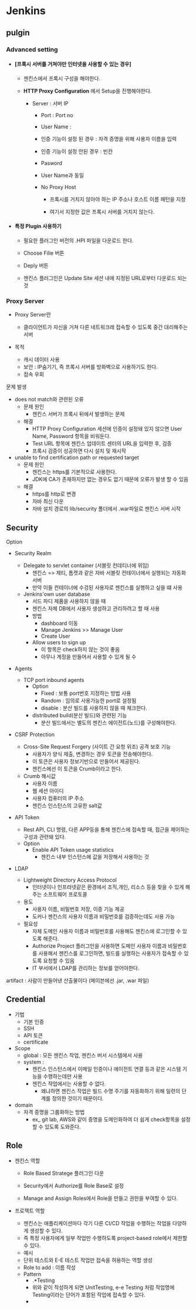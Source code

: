 # Jenkins



## pulgin

### Advanced setting 

- ####  [프록시 서버를 거쳐야만 인터넷을 사용할 수 있는 경우]

  - 젠킨스에서 프록시 구성을 해야한다. 

  - **HTTP Proxy Configuration** 에서 Setup을 진행해야한다.

    - Server : 서버 IP

      - Port : Port no

      - User Name : 

      - 인증 기능이 설정 된 경우 : 자격 증명을 위해 사용자 이름을 입력

      - 인증 기능이 설정 안된 경우 : 빈칸

      - Pasword

      - User Name과 동일

      - No Proxy Host

        - 프록시를 거치지 않아야 하는 IP 주소나 호스트 이름 패턴을 지정

        - 여기서 지정한 값은 프록시 서버를 거치지 않는다.

          

- #### 특정 Plugin 사용하기

  - 필요한 플러그인 버전의 .HPI 파일을 다운로드 한다. 

  - Choose Filie 버튼

  - Deply 버튼

  - 젠킨스 플러그인은 Update Site 세션 내에 지정된 URL로부터 다운로드 되는것

    

### Proxy Server

- Proxy Server란
  - 클라이언트가 자신을 거쳐 다른 네트워크레 접속할 수 있도록 중간 대리해주는 서버

- 목적
  - 캐시 데이터 사용
  - 보안 : IP숨기기, 즉 프록시 서버를 방화벽으로 사용하기도 한다.
  - 접속 우회



문제 발생

- does not match와 관련된 오류
  - 문제 원인 
    - 젠킨스 서버가 프록시 뒤에서 발생하는 문제
  - 해결
    - HTTP Proxy Configuration 세션에 인증이 설정돼 있지 않으면 User Name, Password 항목을 비워둔다.
    - Test URL 항목에 젠킨스 업데이트 센터의 URL을 입력한 후, 검증
    - 프록시 검증이 성공하면 다시 설치 및 재시작 
- unable to find certification path or requested target
  - 문제 원인
    - 젠킨스는 https를 기본적으로 사용한다.
    - JDK에 CA가 존재하지만 없는 경우도 없기 때문에 오류가 발생 할 수 있음
  - 해결
    - https를 http로 변경
    - 자바 최신 다운 
    - 자바 설치 경로의 lib/security 폴더에서 .war파일로 젠킨스 서버 시작





## Security

Option

- Security Realm 
  - Delegate to servlet container (서블릿 컨데티너에 위임)
    - 젠킨스 => 제티, 톰캣과 같은 자바 서블릿 컨테이너에서 실행되는 자동화 서버
    - 만약 이들 컨테이너에 수겅된 사용자로 젠킨스를 실행하고 싶을 떄 사용
  - Jenkins'own user database
    - 서드 파디 제품을 사용하지 않을 때
    - 젠킨스 자체 DB에서 사용자 생성하고 관리하려고 할 때 사용
    - 방법
      - dashboard 이동
      - Manage Jenkins >> Manage User 
      - Create User
    - Allow users to sign up
      - 이 항목은 check하지 않는 것이 좋음
      - 아무나 계정을 만들어서 사용할 수 있게 될 수 

- Agents
  - TCP port inbound agents
    - Option
      - Fixed : 보통 port번호 지정하는 방법 사용
      - Random : 임의로 사용가능한 port로 설정됨
      - disable : 분산 빌드를 사용하지 않을 때 체크한다.
    - distributed build(분산 빌드)와 관련된 기능
      - 분산 빌드에서는 별도의 젠킨스 에이전트(노드)를 구성해야한다.

- CSRF Protection
  - Cross-Site Request Forgery (사이트 간 요청 위조) 공격 보호 기능
    - 사용자가 양식 제출, 변경하는 경우 토큰을 전송해야한다.
    - 이 토큰은 사용자 정보기반으로 만들어서 제공된다.
    - 젠킨스에선 이 토큰을 Crumb이라고 한다.
  - Crumb 해시값
    - 사용자 이름
    - 웹 세션 아이디
    - 사용자 컴퓨터의 IP 주소
    - 젠킨스 인스턴스의 고유한 salt값

- API Token
  - Rest API, CLI 명령, 다른 APP등을 통해 젠킨스에 접속할 때, 접근을 제어하는 구성과 관련돼 있다.
  - Option
    - Enable API Token usage statistics
      - 젠킨스 내부 인스턴스에 값을 저장해서 사용하는  것

- LDAP
  - Lightweight Directory Access Protocol
    - 인터넷이나 인프라넷같은 환경에서 조직,개인, 리소스 등을 찾을 수 있게 해주는 소프트웨어 프로토콜
  - 용도
    - 사용자 이름, 비밀번호 저장, 이증 기능 제공
    - 도커나 젠킨스의 사용자 이름과 비밀번호를 검증하는데도 사용 가능
  - 필요성
    - 자체 도메인 사용자 이름과 비밀번호를 사용해도 젠킨스에 로그인할 수 있도록 해준다.
    - Authorize Project 플러그인을 사용하면 도메인 사용자 이름과 비밀번호를 사용해서 젠킨스를 로그인하면, 빌드를 실행하는 사용자가 접속할 수 있도록 요청할 수 있음 
    - IT 부서에서 LDAP를 관리하는 정보를 얻어야한다.

artifact : 사람이 만들어낸 산출물이다 (메이븐에선 .jar, .war 파일)



## Credential

- 기법
  - 기본 인증
  - SSH
  - API 토큰
  - certificate
- Scope
  - global : 모든 젠킨스 작업, 젠킨스 버서 시스템에서 사용
  - system : 
    - 젠킨스 인스턴스에서 이메일 인증이나 에이전트 연결 등과 같은 시스템 기능을 수행하는데만 사용
    - 젠킨스 작업에서는 사용할 수 없다.
      - 왜냐하면 젠킨스 작업은 빌드 수명 주기를 자동화하기 위해 일련의 단계를 정의한 것이기 때문이다.
- domain
  - 자격 증명을 그룹화하는 방법
    - ex_ git lab, AWS와 같이 증명을 도메인화하여 더 쉽게 check항목을 설정할 수 있도록 도와준다.



## Role

- 젠킨스 역할

  - Role Based Stratege 플러그인 다운

  - Security에서 Authorize를 Role Base로 설정

  - Manage and Assign Roles에서 Role을 만들고 권한을 부여할 수 있다.

- 프로젝트 역할
  - 젠킨스는 애플리케이션마다 각기 다른 CI/CD 작업을 수행하는 작업을 다양하게 생성할 수 있다.
  - 즉 특정 사용자에게 일부 작업만 수행하도록 project-based role에서 제한할 수 있다.
  -  예시
    - 단위 테스트와 E-E 테스트 작업만 접속을 허용하는 역할 생성
    - Role to add : 이름 작성
    - Pattern
      - .*Testing
      - 위와 같이 작성하게 되면 UnitTesting, e-e Testing 처럼 작업명에 Testing이라는 단어가 포함된 작업에 접속할 수 있다.
      - 







